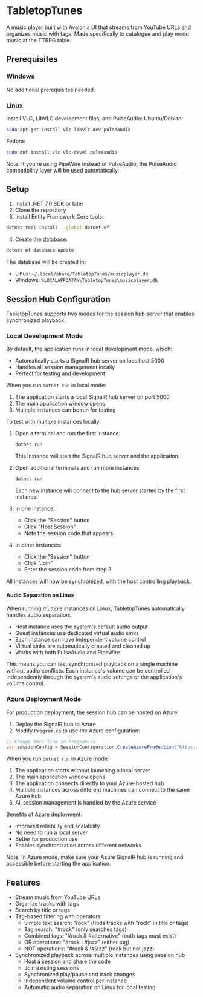 # TabletopTunes
A music player built with Avalonia UI that streams from YouTube URLs and organizes music with tags. Made specifically to catalogue and play mood music at the TTRPG table.

## Prerequisites

### Windows
No additional prerequisites needed.

### Linux
Install VLC, LibVLC development files, and PulseAudio:
Ubuntu/Debian:
```bash
sudo apt-get install vlc libvlc-dev pulseaudio
```
Fedora:
```bash
sudo dnf install vlc vlc-devel pulseaudio
```

Note: If you're using PipeWire instead of PulseAudio, the PulseAudio compatibility layer will be used automatically.

## Setup

1. Install .NET 7.0 SDK or later
2. Clone the repository
3. Install Entity Framework Core tools:
```bash
dotnet tool install --global dotnet-ef
```
4. Create the database:
```bash
dotnet ef database update
```

The database will be created in:
- Linux: `~/.local/share/TabletopTunes/musicplayer.db`
- Windows: `%LOCALAPPDATA%\TabletopTunes\musicplayer.db`

## Session Hub Configuration

TabletopTunes supports two modes for the session hub server that enables synchronized playback:

### Local Development Mode
By default, the application runs in local development mode, which:
- Automatically starts a SignalR hub server on localhost:5000
- Handles all session management locally
- Perfect for testing and development

When you run `dotnet run` in local mode:
1. The application starts a local SignalR hub server on port 5000
2. The main application window opens
3. Multiple instances can be run for testing

To test with multiple instances locally:
1. Open a terminal and run the first instance:
   ```bash
   dotnet run
   ```
   This instance will start the SignalR hub server and the application.

2. Open additional terminals and run more instances:
   ```bash
   dotnet run
   ```
   Each new instance will connect to the hub server started by the first instance.

3. In one instance:
   - Click the "Session" button
   - Click "Host Session"
   - Note the session code that appears

4. In other instances:
   - Click the "Session" button
   - Click "Join"
   - Enter the session code from step 3

All instances will now be synchronized, with the host controlling playback.

#### Audio Separation on Linux
When running multiple instances on Linux, TabletopTunes automatically handles audio separation:
- Host instance uses the system's default audio output
- Guest instances use dedicated virtual audio sinks
- Each instance can have independent volume control
- Virtual sinks are automatically created and cleaned up
- Works with both PulseAudio and PipeWire

This means you can test synchronized playback on a single machine without audio conflicts. Each instance's volume can be controlled independently through the system's audio settings or the application's volume control.

### Azure Deployment Mode
For production deployment, the session hub can be hosted on Azure:
1. Deploy the SignalR hub to Azure
2. Modify `Program.cs` to use the Azure configuration:
```csharp
// Change this line in Program.cs
var sessionConfig = SessionConfiguration.CreateAzureProduction("https://your-azure-url.com");
```

When you run `dotnet run` in Azure mode:
1. The application starts without launching a local server
2. The main application window opens
3. The application connects directly to your Azure-hosted hub
4. Multiple instances across different machines can connect to the same Azure hub
5. All session management is handled by the Azure service

Benefits of Azure deployment:
- Improved reliability and scalability
- No need to run a local server
- Better for production use
- Enables synchronization across different networks

Note: In Azure mode, make sure your Azure SignalR hub is running and accessible before starting the application.

## Features
- Stream music from YouTube URLs
- Organize tracks with tags
- Search by title or tags
- Tag-based filtering with operators:
  - Simple text search: "rock" (finds tracks with "rock" in title or tags)
  - Tag search: "#rock" (only searches tags)
  - Combined tags: "#rock & #alternative" (both tags must exist)
  - OR operations: "#rock | #jazz" (either tag)
  - NOT operations: "#rock & !#jazz" (rock but not jazz)
- Synchronized playback across multiple instances using session hub
  - Host a session and share the code
  - Join existing sessions
  - Synchronized play/pause and track changes
  - Independent volume control per instance
  - Automatic audio separation on Linux for local testing
